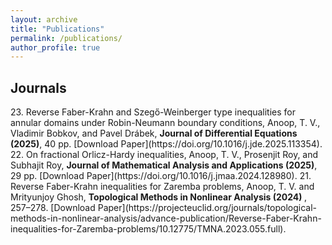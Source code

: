 ```yaml
---
layout: archive
title: "Publications"
permalink: /publications/
author_profile: true
---
```

<h2>Journals</h2>
23. Reverse Faber-Krahn and Szegő-Weinberger type inequalities for annular domains under Robin-Neumann boundary conditions, Anoop, T. V., Vladimir Bobkov, and Pavel Drábek, <b>Journal of Differential Equations (2025)</b>, 40 pp. 
[Download Paper](https://doi.org/10.1016/j.jde.2025.113354). 
22. On fractional Orlicz-Hardy inequalities, Anoop, T. V., Prosenjit Roy, and Subhajit Roy, <b> Journal of Mathematical Analysis and Applications (2025)</b>, 29 pp.
[Download Paper](https://doi.org/10.1016/j.jmaa.2024.128980).
21. Reverse Faber-Krahn inequalities for Zaremba problems, Anoop, T. V. and Mrityunjoy Ghosh, <b>Topological Methods in Nonlinear Analysis (2024) </b>, 257–278.
[Download Paper](https://projecteuclid.org/journals/topological-methods-in-nonlinear-analysis/advance-publication/Reverse-Faber-Krahn-inequalities-for-Zaremba-problems/10.12775/TMNA.2023.055.full).


     




